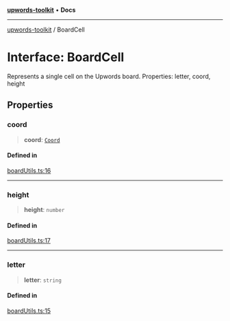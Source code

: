 [**upwords-toolkit**](../README.md) • **Docs**

***

[upwords-toolkit](../globals.md) / BoardCell

# Interface: BoardCell

Represents a single cell on the Upwords board.
Properties: letter, coord, height

## Properties

### coord

> **coord**: [`Coord`](../type-aliases/Coord.md)

#### Defined in

[boardUtils.ts:16](https://github.com/PossibilityZero/upwords-toolkit/blob/2744cc267ac0331cbdb84fe8b6ecb1e227425c44/src/boardUtils.ts#L16)

***

### height

> **height**: `number`

#### Defined in

[boardUtils.ts:17](https://github.com/PossibilityZero/upwords-toolkit/blob/2744cc267ac0331cbdb84fe8b6ecb1e227425c44/src/boardUtils.ts#L17)

***

### letter

> **letter**: `string`

#### Defined in

[boardUtils.ts:15](https://github.com/PossibilityZero/upwords-toolkit/blob/2744cc267ac0331cbdb84fe8b6ecb1e227425c44/src/boardUtils.ts#L15)
